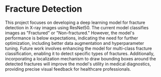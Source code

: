# Fracture Detection 
This project focuses on developing a deep learning model for fracture detection in X-ray images using ResNet50. The current model classifies images as "Fractured" or "Non-fractured." However, the model's performance is below expectations, indicating the need for further optimization, including better data augmentation and hyperparameter tuning. Future work involves enhancing the model for multi-class fracture classification, enabling it to detect specific types of fractures. Additionally, incorporating a localization mechanism to draw bounding boxes around the detected fractures will improve the model's utility in medical diagnostics, providing precise visual feedback for healthcare professionals.
